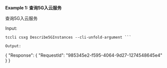 **Example 1: 查询5G入云服务**

查询5G入云服务

Input: 

```
tccli csxg Describe5GInstances --cli-unfold-argument ```

Output: 
```
{
    "Response": {
        "RequestId": "985345e2-f595-4064-9d27-1274548645e4"
    }
}
```

